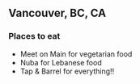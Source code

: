 ## Vancouver, BC, CA

### Places to eat
- Meet on Main for vegetarian food
- Nuba for Lebanese food
- Tap & Barrel for everything!! 
